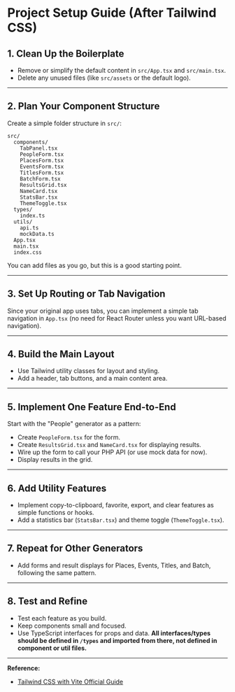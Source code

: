 # Project Setup Guide (After Tailwind CSS)

## 1. Clean Up the Boilerplate

- Remove or simplify the default content in `src/App.tsx` and `src/main.tsx`.
- Delete any unused files (like `src/assets` or the default logo).

---

## 2. Plan Your Component Structure

Create a simple folder structure in `src/`:

```
src/
  components/
    TabPanel.tsx
    PeopleForm.tsx
    PlacesForm.tsx
    EventsForm.tsx
    TitlesForm.tsx
    BatchForm.tsx
    ResultsGrid.tsx
    NameCard.tsx
    StatsBar.tsx
    ThemeToggle.tsx
  types/
    index.ts
  utils/
    api.ts
    mockData.ts
  App.tsx
  main.tsx
  index.css
```

You can add files as you go, but this is a good starting point.

---

## 3. Set Up Routing or Tab Navigation

Since your original app uses tabs, you can implement a simple tab navigation in `App.tsx` (no need for React Router unless you want URL-based navigation).

---

## 4. Build the Main Layout

- Use Tailwind utility classes for layout and styling.
- Add a header, tab buttons, and a main content area.

---

## 5. Implement One Feature End-to-End

Start with the "People" generator as a pattern:
- Create `PeopleForm.tsx` for the form.
- Create `ResultsGrid.tsx` and `NameCard.tsx` for displaying results.
- Wire up the form to call your PHP API (or use mock data for now).
- Display results in the grid.

---

## 6. Add Utility Features

- Implement copy-to-clipboard, favorite, export, and clear features as simple functions or hooks.
- Add a statistics bar (`StatsBar.tsx`) and theme toggle (`ThemeToggle.tsx`).

---

## 7. Repeat for Other Generators

- Add forms and result displays for Places, Events, Titles, and Batch, following the same pattern.

---

## 8. Test and Refine

- Test each feature as you build.
- Keep components small and focused.
- Use TypeScript interfaces for props and data. **All interfaces/types should be defined in `/types` and imported from there, not defined in component or util files.**

---

**Reference:**
- [Tailwind CSS with Vite Official Guide](https://tailwindcss.com/docs/installation/using-vite) 